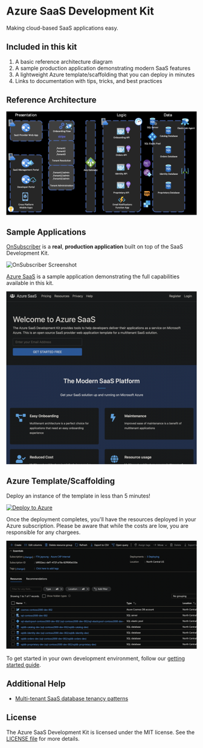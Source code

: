 # Azure SaaS Development Kit

Making cloud-based SaaS applications easy.

## Included in this kit
1. A basic reference architecture diagram
1. A sample production application demonstrating modern SaaS features
1. A lightweight Azure template/scaffolding that you can deploy in minutes
1. Links to documentation with tips, tricks, and best practices


## Reference Architecture

![Simple Architecture](docs/readme-images/simple-architecture.png)


## Sample Applications

[OnSubscriber](https://www.onsubscriber.com) is a **real**, **production application** built on top of the SaaS Development Kit.

![OnSubscriber Screenshot](https://www.onsubscriber.com/assets/images/providers.png?v=1.3)

[Azure SaaS](https://azuresaas.net) is a sample application demonstrating the full capabilities available in this kit.

![AzureSaaS.net](docs/readme-images/azuresaas-screenshot.png)

## Azure Template/Scaffolding

Deploy an instance of the template in less than 5 minutes!

[![Deploy to Azure](https://www.azuresaas.net/assets/images/deploy-to-azure.svg)](https://portal.azure.com/#create/Microsoft.Template/uri/https%3A%2F%2Fraw.githubusercontent.com%2FAzure%2Fazure-saas%2Fmain%2Fsrc%2FSaas.Deployment%2FSaas.Deployment.Root%2Fazuredeploy.json)

Once the deployment completes, you'll have the resources deployed in your Azure subscription. Please be aware that while the costs are low, you are responsible for any chargees.

![Azure Deployment Screenshot](docs/readme-images/azure-deployment.png)

To get started in your own development environment, follow our [getting started guide](docs/getting-started.md).

## Additional Help

* [Multi-tenant SaaS database tenancy patterns](https://docs.microsoft.com/en-us/azure/azure-sql/database/saas-tenancy-app-design-patterns)

## License
The Azure SaaS Development Kit is licensed under the MIT license. See the [LICENSE file](LICENSE) for more details.